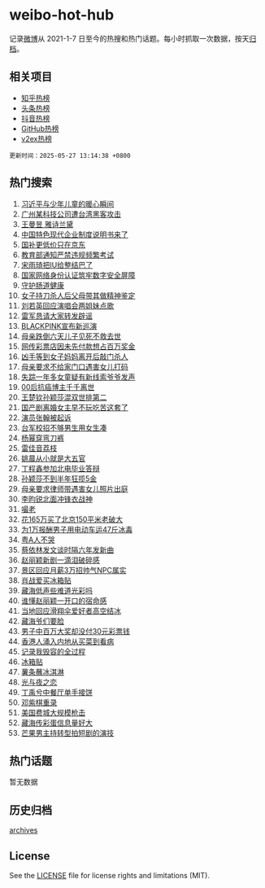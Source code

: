 # weibo-hot-hub

记录[微博](https://www.weibo.com)从 2021-1-7 日至今的热搜和热门话题。每小时抓取一次数据，按天[归档](archives)。

## 相关项目

- [知乎热榜](https://github.com/lonnyzhang423/zhihu-hot-hub)
- [头条热榜](https://github.com/lonnyzhang423/toutiao-hot-hub)
- [抖音热榜](https://github.com/lonnyzhang423/douyin-hot-hub)
- [GitHub热榜](https://github.com/lonnyzhang423/github-hot-hub)
- [v2ex热榜](https://github.com/lonnyzhang423/v2ex-hot-hub)


`更新时间：2025-05-27 13:14:38 +0800`

## 热门搜索

1. [习近平与少年儿童的暖心瞬间](https://m.weibo.cn/search?containerid=100103type%3D1%26t%3D10%26q%3D%23%E4%B9%A0%E8%BF%91%E5%B9%B3%E4%B8%8E%E5%B0%91%E5%B9%B4%E5%84%BF%E7%AB%A5%E7%9A%84%E6%9A%96%E5%BF%83%E7%9E%AC%E9%97%B4%23&stream_entry_id=51&isnewpage=1&extparam=seat%3D1%26stream_entry_id%3D51%26c_type%3D51%26pos%3D0%26cate%3D10103%26filter_type%3Drealtimehot%26dgr%3D0%26q%3D%2523%25E4%25B9%25A0%25E8%25BF%2591%25E5%25B9%25B3%25E4%25B8%258E%25E5%25B0%2591%25E5%25B9%25B4%25E5%2584%25BF%25E7%25AB%25A5%25E7%259A%2584%25E6%259A%2596%25E5%25BF%2583%25E7%259E%25AC%25E9%2597%25B4%2523%26display_time%3D1748322876%26pre_seqid%3D17483228768130376633956)
1. [广州某科技公司遭台湾黑客攻击](https://m.weibo.cn/search?containerid=100103type%3D1%26t%3D10%26q%3D%23%E5%B9%BF%E5%B7%9E%E6%9F%90%E7%A7%91%E6%8A%80%E5%85%AC%E5%8F%B8%E9%81%AD%E5%8F%B0%E6%B9%BE%E9%BB%91%E5%AE%A2%E6%94%BB%E5%87%BB%23&stream_entry_id=31&isnewpage=1&extparam=seat%3D1%26stream_entry_id%3D31%26pos%3D0%26filter_type%3Drealtimehot%26realpos%3D1%26c_type%3D31%26lcate%3D5001%26band_rank%3D1%26cate%3D5001%26flag%3D0%26dgr%3D0%26q%3D%2523%25E5%25B9%25BF%25E5%25B7%259E%25E6%259F%2590%25E7%25A7%2591%25E6%258A%2580%25E5%2585%25AC%25E5%258F%25B8%25E9%2581%25AD%25E5%258F%25B0%25E6%25B9%25BE%25E9%25BB%2591%25E5%25AE%25A2%25E6%2594%25BB%25E5%2587%25BB%2523%26display_time%3D1748322876%26pre_seqid%3D17483228768130376633956)
1. [王曼昱 雅诗兰黛](https://m.weibo.cn/search?containerid=100103type%3D1%26t%3D10%26q%3D%E7%8E%8B%E6%9B%BC%E6%98%B1+%E9%9B%85%E8%AF%97%E5%85%B0%E9%BB%9B&stream_entry_id=31&isnewpage=1&extparam=seat%3D1%26stream_entry_id%3D31%26pos%3D1%26filter_type%3Drealtimehot%26realpos%3D2%26c_type%3D31%26lcate%3D5001%26band_rank%3D2%26cate%3D5001%26flag%3D1%26dgr%3D0%26q%3D%25E7%258E%258B%25E6%259B%25BC%25E6%2598%25B1%2520%25E9%259B%2585%25E8%25AF%2597%25E5%2585%25B0%25E9%25BB%259B%26display_time%3D1748322876%26pre_seqid%3D17483228768130376633956)
1. [中国特色现代企业制度说明书来了](https://m.weibo.cn/search?containerid=100103type%3D1%26t%3D10%26q%3D%23%E4%B8%AD%E5%9B%BD%E7%89%B9%E8%89%B2%E7%8E%B0%E4%BB%A3%E4%BC%81%E4%B8%9A%E5%88%B6%E5%BA%A6%E8%AF%B4%E6%98%8E%E4%B9%A6%E6%9D%A5%E4%BA%86%23&stream_entry_id=31&isnewpage=1&extparam=seat%3D1%26stream_entry_id%3D31%26pos%3D2%26filter_type%3Drealtimehot%26realpos%3D3%26c_type%3D31%26lcate%3D5001%26band_rank%3D3%26cate%3D5001%26flag%3D0%26dgr%3D0%26q%3D%2523%25E4%25B8%25AD%25E5%259B%25BD%25E7%2589%25B9%25E8%2589%25B2%25E7%258E%25B0%25E4%25BB%25A3%25E4%25BC%2581%25E4%25B8%259A%25E5%2588%25B6%25E5%25BA%25A6%25E8%25AF%25B4%25E6%2598%258E%25E4%25B9%25A6%25E6%259D%25A5%25E4%25BA%2586%2523%26display_time%3D1748322876%26pre_seqid%3D17483228768130376633956)
1. [国补更低价只在京东](https://m.weibo.cn/search?containerid=100103type%3D1%26t%3D10%26q%3D%23%E5%9B%BD%E8%A1%A5%E6%9B%B4%E4%BD%8E%E4%BB%B7%E5%8F%AA%E5%9C%A8%E4%BA%AC%E4%B8%9C%23&stream_entry_id=31&isnewpage=1&extparam=seat%3D1%26stream_entry_id%3D31%26adid%3D287744%26pos%3D3%26is_ad_pos%3D1%26topic_ad%3D1%26filter_type%3Drealtimehot%26c_type%3D31%26lcate%3D5001%26cate%3D5001%26dgr%3D0%26band_rank%3D4%26q%3D%2523%25E5%259B%25BD%25E8%25A1%25A5%25E6%259B%25B4%25E4%25BD%258E%25E4%25BB%25B7%25E5%258F%25AA%25E5%259C%25A8%25E4%25BA%25AC%25E4%25B8%259C%2523%26display_time%3D1748322876%26pre_seqid%3D17483228768130376633956)
1. [教育部通知严禁违规频繁考试](https://m.weibo.cn/search?containerid=100103type%3D1%26t%3D10%26q%3D%23%E6%95%99%E8%82%B2%E9%83%A8%E9%80%9A%E7%9F%A5%E4%B8%A5%E7%A6%81%E8%BF%9D%E8%A7%84%E9%A2%91%E7%B9%81%E8%80%83%E8%AF%95%23&stream_entry_id=31&isnewpage=1&extparam=seat%3D1%26stream_entry_id%3D31%26pos%3D4%26filter_type%3Drealtimehot%26realpos%3D4%26c_type%3D31%26lcate%3D5001%26band_rank%3D4%26cate%3D5001%26flag%3D2%26dgr%3D0%26q%3D%2523%25E6%2595%2599%25E8%2582%25B2%25E9%2583%25A8%25E9%2580%259A%25E7%259F%25A5%25E4%25B8%25A5%25E7%25A6%2581%25E8%25BF%259D%25E8%25A7%2584%25E9%25A2%2591%25E7%25B9%2581%25E8%2580%2583%25E8%25AF%2595%2523%26display_time%3D1748322876%26pre_seqid%3D17483228768130376633956)
1. [宋雨琦把IU给整结巴了](https://m.weibo.cn/search?containerid=100103type%3D1%26t%3D10%26q%3D%E5%AE%8B%E9%9B%A8%E7%90%A6%E6%8A%8AIU%E7%BB%99%E6%95%B4%E7%BB%93%E5%B7%B4%E4%BA%86&stream_entry_id=31&isnewpage=1&extparam=seat%3D1%26stream_entry_id%3D31%26pos%3D5%26filter_type%3Drealtimehot%26realpos%3D5%26c_type%3D31%26lcate%3D5001%26band_rank%3D5%26cate%3D5001%26flag%3D1%26dgr%3D0%26q%3D%25E5%25AE%258B%25E9%259B%25A8%25E7%2590%25A6%25E6%258A%258AIU%25E7%25BB%2599%25E6%2595%25B4%25E7%25BB%2593%25E5%25B7%25B4%25E4%25BA%2586%26display_time%3D1748322876%26pre_seqid%3D17483228768130376633956)
1. [国家网络身份认证筑牢数字安全屏障](https://m.weibo.cn/search?containerid=100103type%3D1%26t%3D10%26q%3D%23%E5%9B%BD%E5%AE%B6%E7%BD%91%E7%BB%9C%E8%BA%AB%E4%BB%BD%E8%AE%A4%E8%AF%81%E7%AD%91%E7%89%A2%E6%95%B0%E5%AD%97%E5%AE%89%E5%85%A8%E5%B1%8F%E9%9A%9C%23&stream_entry_id=31&isnewpage=1&extparam=seat%3D1%26stream_entry_id%3D31%26pos%3D6%26filter_type%3Drealtimehot%26realpos%3D6%26c_type%3D31%26lcate%3D5001%26band_rank%3D6%26cate%3D5001%26flag%3D0%26dgr%3D0%26q%3D%2523%25E5%259B%25BD%25E5%25AE%25B6%25E7%25BD%2591%25E7%25BB%259C%25E8%25BA%25AB%25E4%25BB%25BD%25E8%25AE%25A4%25E8%25AF%2581%25E7%25AD%2591%25E7%2589%25A2%25E6%2595%25B0%25E5%25AD%2597%25E5%25AE%2589%25E5%2585%25A8%25E5%25B1%258F%25E9%259A%259C%2523%26display_time%3D1748322876%26pre_seqid%3D17483228768130376633956)
1. [守护肠道健康](https://m.weibo.cn/search?containerid=100103type%3D1%26t%3D10%26q%3D%23%E5%AE%88%E6%8A%A4%E8%82%A0%E9%81%93%E5%81%A5%E5%BA%B7%23&stream_entry_id=31&isnewpage=1&extparam=seat%3D1%26stream_entry_id%3D31%26adid%3D287616%26pos%3D7%26is_ad_pos%3D1%26topic_ad%3D1%26filter_type%3Drealtimehot%26c_type%3D31%26lcate%3D5001%26cate%3D5001%26dgr%3D0%26band_rank%3D7%26q%3D%2523%25E5%25AE%2588%25E6%258A%25A4%25E8%2582%25A0%25E9%2581%2593%25E5%2581%25A5%25E5%25BA%25B7%2523%26display_time%3D1748322876%26pre_seqid%3D17483228768130376633956)
1. [女子持刀杀人后父母带其做精神鉴定](https://m.weibo.cn/search?containerid=100103type%3D1%26t%3D10%26q%3D%23%E5%A5%B3%E5%AD%90%E6%8C%81%E5%88%80%E6%9D%80%E4%BA%BA%E5%90%8E%E7%88%B6%E6%AF%8D%E5%B8%A6%E5%85%B6%E5%81%9A%E7%B2%BE%E7%A5%9E%E9%89%B4%E5%AE%9A%23&stream_entry_id=31&isnewpage=1&extparam=seat%3D1%26stream_entry_id%3D31%26pos%3D8%26filter_type%3Drealtimehot%26realpos%3D7%26c_type%3D31%26lcate%3D5001%26band_rank%3D7%26cate%3D5001%26flag%3D0%26dgr%3D0%26q%3D%2523%25E5%25A5%25B3%25E5%25AD%2590%25E6%258C%2581%25E5%2588%2580%25E6%259D%2580%25E4%25BA%25BA%25E5%2590%258E%25E7%2588%25B6%25E6%25AF%258D%25E5%25B8%25A6%25E5%2585%25B6%25E5%2581%259A%25E7%25B2%25BE%25E7%25A5%259E%25E9%2589%25B4%25E5%25AE%259A%2523%26display_time%3D1748322876%26pre_seqid%3D17483228768130376633956)
1. [刘若英回应演唱会两姐妹点歌](https://m.weibo.cn/search?containerid=100103type%3D1%26t%3D10%26q%3D%23%E5%88%98%E8%8B%A5%E8%8B%B1%E5%9B%9E%E5%BA%94%E6%BC%94%E5%94%B1%E4%BC%9A%E4%B8%A4%E5%A7%90%E5%A6%B9%E7%82%B9%E6%AD%8C%23&stream_entry_id=31&isnewpage=1&extparam=seat%3D1%26stream_entry_id%3D31%26pos%3D9%26filter_type%3Drealtimehot%26realpos%3D8%26c_type%3D31%26lcate%3D5001%26band_rank%3D8%26cate%3D5001%26flag%3D1%26dgr%3D0%26q%3D%2523%25E5%2588%2598%25E8%258B%25A5%25E8%258B%25B1%25E5%259B%259E%25E5%25BA%2594%25E6%25BC%2594%25E5%2594%25B1%25E4%25BC%259A%25E4%25B8%25A4%25E5%25A7%2590%25E5%25A6%25B9%25E7%2582%25B9%25E6%25AD%258C%2523%26display_time%3D1748322876%26pre_seqid%3D17483228768130376633956)
1. [雷军恳请大家转发辟谣](https://m.weibo.cn/search?containerid=100103type%3D1%26t%3D10%26q%3D%23%E9%9B%B7%E5%86%9B%E6%81%B3%E8%AF%B7%E5%A4%A7%E5%AE%B6%E8%BD%AC%E5%8F%91%E8%BE%9F%E8%B0%A3%23&stream_entry_id=31&isnewpage=1&extparam=seat%3D1%26stream_entry_id%3D31%26pos%3D10%26filter_type%3Drealtimehot%26realpos%3D9%26c_type%3D31%26lcate%3D5001%26band_rank%3D9%26cate%3D5001%26flag%3D2%26dgr%3D0%26q%3D%2523%25E9%259B%25B7%25E5%2586%259B%25E6%2581%25B3%25E8%25AF%25B7%25E5%25A4%25A7%25E5%25AE%25B6%25E8%25BD%25AC%25E5%258F%2591%25E8%25BE%259F%25E8%25B0%25A3%2523%26display_time%3D1748322876%26pre_seqid%3D17483228768130376633956)
1. [BLACKPINK宣布新巡演](https://m.weibo.cn/search?containerid=100103type%3D1%26t%3D10%26q%3D%23BLACKPINK%E5%AE%A3%E5%B8%83%E6%96%B0%E5%B7%A1%E6%BC%94%23&stream_entry_id=31&isnewpage=1&extparam=seat%3D1%26stream_entry_id%3D31%26pos%3D11%26filter_type%3Drealtimehot%26realpos%3D10%26c_type%3D31%26lcate%3D5001%26band_rank%3D10%26cate%3D5001%26flag%3D1%26dgr%3D0%26q%3D%2523BLACKPINK%25E5%25AE%25A3%25E5%25B8%2583%25E6%2596%25B0%25E5%25B7%25A1%25E6%25BC%2594%2523%26display_time%3D1748322876%26pre_seqid%3D17483228768130376633956)
1. [母亲跌倒六天儿子见死不救去世](https://m.weibo.cn/search?containerid=100103type%3D1%26t%3D10%26q%3D%23%E6%AF%8D%E4%BA%B2%E8%B7%8C%E5%80%92%E5%85%AD%E5%A4%A9%E5%84%BF%E5%AD%90%E8%A7%81%E6%AD%BB%E4%B8%8D%E6%95%91%E5%8E%BB%E4%B8%96%23&stream_entry_id=31&isnewpage=1&extparam=seat%3D1%26stream_entry_id%3D31%26pos%3D12%26filter_type%3Drealtimehot%26realpos%3D11%26c_type%3D31%26lcate%3D5001%26band_rank%3D11%26cate%3D5001%26flag%3D2%26dgr%3D0%26q%3D%2523%25E6%25AF%258D%25E4%25BA%25B2%25E8%25B7%258C%25E5%2580%2592%25E5%2585%25AD%25E5%25A4%25A9%25E5%2584%25BF%25E5%25AD%2590%25E8%25A7%2581%25E6%25AD%25BB%25E4%25B8%258D%25E6%2595%2591%25E5%258E%25BB%25E4%25B8%2596%2523%26display_time%3D1748322876%26pre_seqid%3D17483228768130376633956)
1. [网传彩票店因未先付款想占百万奖金](https://m.weibo.cn/search?containerid=100103type%3D1%26t%3D10%26q%3D%23%E7%BD%91%E4%BC%A0%E5%BD%A9%E7%A5%A8%E5%BA%97%E5%9B%A0%E6%9C%AA%E5%85%88%E4%BB%98%E6%AC%BE%E6%83%B3%E5%8D%A0%E7%99%BE%E4%B8%87%E5%A5%96%E9%87%91%23&stream_entry_id=31&isnewpage=1&extparam=seat%3D1%26stream_entry_id%3D31%26pos%3D13%26filter_type%3Drealtimehot%26realpos%3D12%26c_type%3D31%26lcate%3D5001%26band_rank%3D12%26cate%3D5001%26flag%3D0%26dgr%3D0%26q%3D%2523%25E7%25BD%2591%25E4%25BC%25A0%25E5%25BD%25A9%25E7%25A5%25A8%25E5%25BA%2597%25E5%259B%25A0%25E6%259C%25AA%25E5%2585%2588%25E4%25BB%2598%25E6%25AC%25BE%25E6%2583%25B3%25E5%258D%25A0%25E7%2599%25BE%25E4%25B8%2587%25E5%25A5%2596%25E9%2587%2591%2523%26display_time%3D1748322876%26pre_seqid%3D17483228768130376633956)
1. [凶手等到女子妈妈离开后敲门杀人](https://m.weibo.cn/search?containerid=100103type%3D1%26t%3D10%26q%3D%23%E5%87%B6%E6%89%8B%E7%AD%89%E5%88%B0%E5%A5%B3%E5%AD%90%E5%A6%88%E5%A6%88%E7%A6%BB%E5%BC%80%E5%90%8E%E6%95%B2%E9%97%A8%E6%9D%80%E4%BA%BA%23&stream_entry_id=31&isnewpage=1&extparam=seat%3D1%26stream_entry_id%3D31%26pos%3D14%26filter_type%3Drealtimehot%26realpos%3D13%26c_type%3D31%26lcate%3D5001%26band_rank%3D13%26cate%3D5001%26flag%3D0%26dgr%3D0%26q%3D%2523%25E5%2587%25B6%25E6%2589%258B%25E7%25AD%2589%25E5%2588%25B0%25E5%25A5%25B3%25E5%25AD%2590%25E5%25A6%2588%25E5%25A6%2588%25E7%25A6%25BB%25E5%25BC%2580%25E5%2590%258E%25E6%2595%25B2%25E9%2597%25A8%25E6%259D%2580%25E4%25BA%25BA%2523%26display_time%3D1748322876%26pre_seqid%3D17483228768130376633956)
1. [母亲要求不给家门口遇害女儿打码](https://m.weibo.cn/search?containerid=100103type%3D1%26t%3D10%26q%3D%23%E6%AF%8D%E4%BA%B2%E8%A6%81%E6%B1%82%E4%B8%8D%E7%BB%99%E5%AE%B6%E9%97%A8%E5%8F%A3%E9%81%87%E5%AE%B3%E5%A5%B3%E5%84%BF%E6%89%93%E7%A0%81%23&stream_entry_id=31&isnewpage=1&extparam=seat%3D1%26stream_entry_id%3D31%26pos%3D15%26filter_type%3Drealtimehot%26realpos%3D14%26c_type%3D31%26lcate%3D5001%26band_rank%3D14%26cate%3D5001%26flag%3D0%26dgr%3D0%26q%3D%2523%25E6%25AF%258D%25E4%25BA%25B2%25E8%25A6%2581%25E6%25B1%2582%25E4%25B8%258D%25E7%25BB%2599%25E5%25AE%25B6%25E9%2597%25A8%25E5%258F%25A3%25E9%2581%2587%25E5%25AE%25B3%25E5%25A5%25B3%25E5%2584%25BF%25E6%2589%2593%25E7%25A0%2581%2523%26display_time%3D1748322876%26pre_seqid%3D17483228768130376633956)
1. [失踪一年多女童疑有新线索爷爷发声](https://m.weibo.cn/search?containerid=100103type%3D1%26t%3D10%26q%3D%23%E5%A4%B1%E8%B8%AA%E4%B8%80%E5%B9%B4%E5%A4%9A%E5%A5%B3%E7%AB%A5%E7%96%91%E6%9C%89%E6%96%B0%E7%BA%BF%E7%B4%A2%E7%88%B7%E7%88%B7%E5%8F%91%E5%A3%B0%23&stream_entry_id=31&isnewpage=1&extparam=seat%3D1%26stream_entry_id%3D31%26pos%3D16%26filter_type%3Drealtimehot%26realpos%3D15%26c_type%3D31%26lcate%3D5001%26band_rank%3D15%26cate%3D5001%26flag%3D1%26dgr%3D0%26q%3D%2523%25E5%25A4%25B1%25E8%25B8%25AA%25E4%25B8%2580%25E5%25B9%25B4%25E5%25A4%259A%25E5%25A5%25B3%25E7%25AB%25A5%25E7%2596%2591%25E6%259C%2589%25E6%2596%25B0%25E7%25BA%25BF%25E7%25B4%25A2%25E7%2588%25B7%25E7%2588%25B7%25E5%258F%2591%25E5%25A3%25B0%2523%26display_time%3D1748322876%26pre_seqid%3D17483228768130376633956)
1. [00后抗癌博主千千离世](https://m.weibo.cn/search?containerid=100103type%3D1%26t%3D10%26q%3D%2300%E5%90%8E%E6%8A%97%E7%99%8C%E5%8D%9A%E4%B8%BB%E5%8D%83%E5%8D%83%E7%A6%BB%E4%B8%96%23&stream_entry_id=31&isnewpage=1&extparam=seat%3D1%26stream_entry_id%3D31%26pos%3D17%26filter_type%3Drealtimehot%26realpos%3D16%26c_type%3D31%26lcate%3D5001%26band_rank%3D16%26cate%3D5001%26flag%3D1%26dgr%3D0%26q%3D%252300%25E5%2590%258E%25E6%258A%2597%25E7%2599%258C%25E5%258D%259A%25E4%25B8%25BB%25E5%258D%2583%25E5%258D%2583%25E7%25A6%25BB%25E4%25B8%2596%2523%26display_time%3D1748322876%26pre_seqid%3D17483228768130376633956)
1. [王楚钦孙颖莎混双世排第二](https://m.weibo.cn/search?containerid=100103type%3D1%26t%3D10%26q%3D%23%E7%8E%8B%E6%A5%9A%E9%92%A6%E5%AD%99%E9%A2%96%E8%8E%8E%E6%B7%B7%E5%8F%8C%E4%B8%96%E6%8E%92%E7%AC%AC%E4%BA%8C%23&stream_entry_id=31&isnewpage=1&extparam=seat%3D1%26stream_entry_id%3D31%26pos%3D18%26filter_type%3Drealtimehot%26realpos%3D17%26c_type%3D31%26lcate%3D5001%26band_rank%3D17%26cate%3D5001%26flag%3D0%26dgr%3D0%26q%3D%2523%25E7%258E%258B%25E6%25A5%259A%25E9%2592%25A6%25E5%25AD%2599%25E9%25A2%2596%25E8%258E%258E%25E6%25B7%25B7%25E5%258F%258C%25E4%25B8%2596%25E6%258E%2592%25E7%25AC%25AC%25E4%25BA%258C%2523%26display_time%3D1748322876%26pre_seqid%3D17483228768130376633956)
1. [国产剧离婚女主早不玩吃苦这套了](https://m.weibo.cn/search?containerid=100103type%3D1%26t%3D10%26q%3D%E5%9B%BD%E4%BA%A7%E5%89%A7%E7%A6%BB%E5%A9%9A%E5%A5%B3%E4%B8%BB%E6%97%A9%E4%B8%8D%E7%8E%A9%E5%90%83%E8%8B%A6%E8%BF%99%E5%A5%97%E4%BA%86&stream_entry_id=31&isnewpage=1&extparam=seat%3D1%26stream_entry_id%3D31%26pos%3D19%26filter_type%3Drealtimehot%26realpos%3D18%26c_type%3D31%26lcate%3D5001%26band_rank%3D18%26cate%3D5001%26flag%3D1%26dgr%3D0%26q%3D%25E5%259B%25BD%25E4%25BA%25A7%25E5%2589%25A7%25E7%25A6%25BB%25E5%25A9%259A%25E5%25A5%25B3%25E4%25B8%25BB%25E6%2597%25A9%25E4%25B8%258D%25E7%258E%25A9%25E5%2590%2583%25E8%258B%25A6%25E8%25BF%2599%25E5%25A5%2597%25E4%25BA%2586%26display_time%3D1748322876%26pre_seqid%3D17483228768130376633956)
1. [演员张翰被起诉](https://m.weibo.cn/search?containerid=100103type%3D1%26t%3D10%26q%3D%23%E6%BC%94%E5%91%98%E5%BC%A0%E7%BF%B0%E8%A2%AB%E8%B5%B7%E8%AF%89%23&stream_entry_id=31&isnewpage=1&extparam=seat%3D1%26stream_entry_id%3D31%26pos%3D20%26filter_type%3Drealtimehot%26realpos%3D19%26c_type%3D31%26lcate%3D5001%26band_rank%3D19%26cate%3D5001%26flag%3D1%26dgr%3D0%26q%3D%2523%25E6%25BC%2594%25E5%2591%2598%25E5%25BC%25A0%25E7%25BF%25B0%25E8%25A2%25AB%25E8%25B5%25B7%25E8%25AF%2589%2523%26display_time%3D1748322876%26pre_seqid%3D17483228768130376633956)
1. [台军校招不够男生用女生凑](https://m.weibo.cn/search?containerid=100103type%3D1%26t%3D10%26q%3D%23%E5%8F%B0%E5%86%9B%E6%A0%A1%E6%8B%9B%E4%B8%8D%E5%A4%9F%E7%94%B7%E7%94%9F%E7%94%A8%E5%A5%B3%E7%94%9F%E5%87%91%23&stream_entry_id=31&isnewpage=1&extparam=seat%3D1%26stream_entry_id%3D31%26pos%3D21%26filter_type%3Drealtimehot%26realpos%3D20%26c_type%3D31%26lcate%3D5001%26band_rank%3D20%26cate%3D5001%26flag%3D1%26dgr%3D0%26q%3D%2523%25E5%258F%25B0%25E5%2586%259B%25E6%25A0%25A1%25E6%258B%259B%25E4%25B8%258D%25E5%25A4%259F%25E7%2594%25B7%25E7%2594%259F%25E7%2594%25A8%25E5%25A5%25B3%25E7%2594%259F%25E5%2587%2591%2523%26display_time%3D1748322876%26pre_seqid%3D17483228768130376633956)
1. [杨幂穿弯刀裤](https://m.weibo.cn/search?containerid=100103type%3D1%26t%3D10%26q%3D%23%E6%9D%A8%E5%B9%82%E7%A9%BF%E5%BC%AF%E5%88%80%E8%A3%A4%23&stream_entry_id=31&isnewpage=1&extparam=seat%3D1%26stream_entry_id%3D31%26pos%3D22%26filter_type%3Drealtimehot%26realpos%3D21%26c_type%3D31%26lcate%3D5001%26band_rank%3D21%26cate%3D5001%26flag%3D0%26dgr%3D0%26q%3D%2523%25E6%259D%25A8%25E5%25B9%2582%25E7%25A9%25BF%25E5%25BC%25AF%25E5%2588%2580%25E8%25A3%25A4%2523%26display_time%3D1748322876%26pre_seqid%3D17483228768130376633956)
1. [雷佳音荔枝](https://m.weibo.cn/search?containerid=100103type%3D1%26t%3D10%26q%3D%23%E9%9B%B7%E4%BD%B3%E9%9F%B3%E8%8D%94%E6%9E%9D%23&stream_entry_id=31&isnewpage=1&extparam=seat%3D1%26stream_entry_id%3D31%26pos%3D23%26filter_type%3Drealtimehot%26realpos%3D22%26c_type%3D31%26lcate%3D5001%26band_rank%3D22%26cate%3D5001%26flag%3D1%26dgr%3D0%26q%3D%2523%25E9%259B%25B7%25E4%25BD%25B3%25E9%259F%25B3%25E8%258D%2594%25E6%259E%259D%2523%26display_time%3D1748322876%26pre_seqid%3D17483228768130376633956)
1. [姚晨从小就是大五官](https://m.weibo.cn/search?containerid=100103type%3D1%26t%3D10%26q%3D%23%E5%A7%9A%E6%99%A8%E4%BB%8E%E5%B0%8F%E5%B0%B1%E6%98%AF%E5%A4%A7%E4%BA%94%E5%AE%98%23&stream_entry_id=31&isnewpage=1&extparam=seat%3D1%26stream_entry_id%3D31%26pos%3D24%26filter_type%3Drealtimehot%26realpos%3D23%26c_type%3D31%26lcate%3D5001%26band_rank%3D23%26cate%3D5001%26flag%3D1%26dgr%3D0%26q%3D%2523%25E5%25A7%259A%25E6%2599%25A8%25E4%25BB%258E%25E5%25B0%258F%25E5%25B0%25B1%25E6%2598%25AF%25E5%25A4%25A7%25E4%25BA%2594%25E5%25AE%2598%2523%26display_time%3D1748322876%26pre_seqid%3D17483228768130376633956)
1. [丁程鑫参加北电毕业答辩](https://m.weibo.cn/search?containerid=100103type%3D1%26t%3D10%26q%3D%23%E4%B8%81%E7%A8%8B%E9%91%AB%E5%8F%82%E5%8A%A0%E5%8C%97%E7%94%B5%E6%AF%95%E4%B8%9A%E7%AD%94%E8%BE%A9%23&stream_entry_id=31&isnewpage=1&extparam=seat%3D1%26stream_entry_id%3D31%26pos%3D25%26filter_type%3Drealtimehot%26realpos%3D24%26c_type%3D31%26lcate%3D5001%26band_rank%3D24%26cate%3D5001%26flag%3D1%26dgr%3D0%26q%3D%2523%25E4%25B8%2581%25E7%25A8%258B%25E9%2591%25AB%25E5%258F%2582%25E5%258A%25A0%25E5%258C%2597%25E7%2594%25B5%25E6%25AF%2595%25E4%25B8%259A%25E7%25AD%2594%25E8%25BE%25A9%2523%26display_time%3D1748322876%26pre_seqid%3D17483228768130376633956)
1. [孙颖莎不到半年狂揽5金](https://m.weibo.cn/search?containerid=100103type%3D1%26t%3D10%26q%3D%23%E5%AD%99%E9%A2%96%E8%8E%8E%E4%B8%8D%E5%88%B0%E5%8D%8A%E5%B9%B4%E7%8B%82%E6%8F%BD5%E9%87%91%23&stream_entry_id=31&isnewpage=1&extparam=seat%3D1%26stream_entry_id%3D31%26pos%3D26%26filter_type%3Drealtimehot%26realpos%3D25%26c_type%3D31%26lcate%3D5001%26band_rank%3D25%26cate%3D5001%26flag%3D1%26dgr%3D0%26q%3D%2523%25E5%25AD%2599%25E9%25A2%2596%25E8%258E%258E%25E4%25B8%258D%25E5%2588%25B0%25E5%258D%258A%25E5%25B9%25B4%25E7%258B%2582%25E6%258F%25BD5%25E9%2587%2591%2523%26display_time%3D1748322876%26pre_seqid%3D17483228768130376633956)
1. [母亲要求律师带遇害女儿照片出庭](https://m.weibo.cn/search?containerid=100103type%3D1%26t%3D10%26q%3D%23%E6%AF%8D%E4%BA%B2%E8%A6%81%E6%B1%82%E5%BE%8B%E5%B8%88%E5%B8%A6%E9%81%87%E5%AE%B3%E5%A5%B3%E5%84%BF%E7%85%A7%E7%89%87%E5%87%BA%E5%BA%AD%23&stream_entry_id=31&isnewpage=1&extparam=seat%3D1%26stream_entry_id%3D31%26pos%3D27%26filter_type%3Drealtimehot%26realpos%3D26%26c_type%3D31%26lcate%3D5001%26band_rank%3D26%26cate%3D5001%26flag%3D1%26dgr%3D0%26q%3D%2523%25E6%25AF%258D%25E4%25BA%25B2%25E8%25A6%2581%25E6%25B1%2582%25E5%25BE%258B%25E5%25B8%2588%25E5%25B8%25A6%25E9%2581%2587%25E5%25AE%25B3%25E5%25A5%25B3%25E5%2584%25BF%25E7%2585%25A7%25E7%2589%2587%25E5%2587%25BA%25E5%25BA%25AD%2523%26display_time%3D1748322876%26pre_seqid%3D17483228768130376633956)
1. [李昀锐北面冲锋衣战神](https://m.weibo.cn/search?containerid=100103type%3D1%26t%3D10%26q%3D%23%E6%9D%8E%E6%98%80%E9%94%90%E5%8C%97%E9%9D%A2%E5%86%B2%E9%94%8B%E8%A1%A3%E6%88%98%E7%A5%9E%23&stream_entry_id=31&isnewpage=1&extparam=seat%3D1%26stream_entry_id%3D31%26pos%3D28%26filter_type%3Drealtimehot%26realpos%3D27%26c_type%3D31%26lcate%3D5001%26band_rank%3D27%26cate%3D5001%26flag%3D0%26dgr%3D0%26q%3D%2523%25E6%259D%258E%25E6%2598%2580%25E9%2594%2590%25E5%258C%2597%25E9%259D%25A2%25E5%2586%25B2%25E9%2594%258B%25E8%25A1%25A3%25E6%2588%2598%25E7%25A5%259E%2523%26display_time%3D1748322876%26pre_seqid%3D17483228768130376633956)
1. [嘬老](https://m.weibo.cn/search?containerid=100103type%3D1%26t%3D10%26q%3D%E5%98%AC%E8%80%81&stream_entry_id=31&isnewpage=1&extparam=seat%3D1%26stream_entry_id%3D31%26pos%3D29%26filter_type%3Drealtimehot%26realpos%3D28%26c_type%3D31%26lcate%3D5001%26band_rank%3D28%26cate%3D5001%26flag%3D1%26dgr%3D0%26q%3D%25E5%2598%25AC%25E8%2580%2581%26display_time%3D1748322876%26pre_seqid%3D17483228768130376633956)
1. [花165万买了北京150平米老破大](https://m.weibo.cn/search?containerid=100103type%3D1%26t%3D10%26q%3D%E8%8A%B1165%E4%B8%87%E4%B9%B0%E4%BA%86%E5%8C%97%E4%BA%AC150%E5%B9%B3%E7%B1%B3%E8%80%81%E7%A0%B4%E5%A4%A7&stream_entry_id=31&isnewpage=1&extparam=seat%3D1%26stream_entry_id%3D31%26pos%3D30%26filter_type%3Drealtimehot%26realpos%3D29%26c_type%3D31%26lcate%3D5001%26band_rank%3D29%26cate%3D5001%26flag%3D0%26dgr%3D0%26q%3D%25E8%258A%25B1165%25E4%25B8%2587%25E4%25B9%25B0%25E4%25BA%2586%25E5%258C%2597%25E4%25BA%25AC150%25E5%25B9%25B3%25E7%25B1%25B3%25E8%2580%2581%25E7%25A0%25B4%25E5%25A4%25A7%26display_time%3D1748322876%26pre_seqid%3D17483228768130376633956)
1. [为1万报酬男子用电动车运47斤冰毒](https://m.weibo.cn/search?containerid=100103type%3D1%26t%3D10%26q%3D%23%E4%B8%BA1%E4%B8%87%E6%8A%A5%E9%85%AC%E7%94%B7%E5%AD%90%E7%94%A8%E7%94%B5%E5%8A%A8%E8%BD%A6%E8%BF%9047%E6%96%A4%E5%86%B0%E6%AF%92%23&stream_entry_id=31&isnewpage=1&extparam=seat%3D1%26stream_entry_id%3D31%26pos%3D31%26filter_type%3Drealtimehot%26realpos%3D30%26c_type%3D31%26lcate%3D5001%26band_rank%3D30%26cate%3D5001%26flag%3D1%26dgr%3D0%26q%3D%2523%25E4%25B8%25BA1%25E4%25B8%2587%25E6%258A%25A5%25E9%2585%25AC%25E7%2594%25B7%25E5%25AD%2590%25E7%2594%25A8%25E7%2594%25B5%25E5%258A%25A8%25E8%25BD%25A6%25E8%25BF%259047%25E6%2596%25A4%25E5%2586%25B0%25E6%25AF%2592%2523%26display_time%3D1748322876%26pre_seqid%3D17483228768130376633956)
1. [粤A人不哭](https://m.weibo.cn/search?containerid=100103type%3D1%26t%3D10%26q%3D%E7%B2%A4A%E4%BA%BA%E4%B8%8D%E5%93%AD&stream_entry_id=31&isnewpage=1&extparam=seat%3D1%26stream_entry_id%3D31%26pos%3D32%26filter_type%3Drealtimehot%26realpos%3D31%26c_type%3D31%26lcate%3D5001%26band_rank%3D31%26cate%3D5001%26flag%3D1%26dgr%3D0%26q%3D%25E7%25B2%25A4A%25E4%25BA%25BA%25E4%25B8%258D%25E5%2593%25AD%26display_time%3D1748322876%26pre_seqid%3D17483228768130376633956)
1. [蔡依林发文谈时隔六年发新曲](https://m.weibo.cn/search?containerid=100103type%3D1%26t%3D10%26q%3D%23%E8%94%A1%E4%BE%9D%E6%9E%97%E5%8F%91%E6%96%87%E8%B0%88%E6%97%B6%E9%9A%94%E5%85%AD%E5%B9%B4%E5%8F%91%E6%96%B0%E6%9B%B2%23&stream_entry_id=31&isnewpage=1&extparam=seat%3D1%26stream_entry_id%3D31%26pos%3D33%26filter_type%3Drealtimehot%26realpos%3D32%26c_type%3D31%26lcate%3D5001%26band_rank%3D32%26cate%3D5001%26flag%3D1%26dgr%3D0%26q%3D%2523%25E8%2594%25A1%25E4%25BE%259D%25E6%259E%2597%25E5%258F%2591%25E6%2596%2587%25E8%25B0%2588%25E6%2597%25B6%25E9%259A%2594%25E5%2585%25AD%25E5%25B9%25B4%25E5%258F%2591%25E6%2596%25B0%25E6%259B%25B2%2523%26display_time%3D1748322876%26pre_seqid%3D17483228768130376633956)
1. [赵丽颖新剧一滴泪破碎感](https://m.weibo.cn/search?containerid=100103type%3D1%26t%3D10%26q%3D%E8%B5%B5%E4%B8%BD%E9%A2%96%E6%96%B0%E5%89%A7%E4%B8%80%E6%BB%B4%E6%B3%AA%E7%A0%B4%E7%A2%8E%E6%84%9F&stream_entry_id=31&isnewpage=1&extparam=seat%3D1%26stream_entry_id%3D31%26pos%3D34%26filter_type%3Drealtimehot%26realpos%3D33%26c_type%3D31%26lcate%3D5001%26band_rank%3D33%26cate%3D5001%26flag%3D1%26dgr%3D0%26q%3D%25E8%25B5%25B5%25E4%25B8%25BD%25E9%25A2%2596%25E6%2596%25B0%25E5%2589%25A7%25E4%25B8%2580%25E6%25BB%25B4%25E6%25B3%25AA%25E7%25A0%25B4%25E7%25A2%258E%25E6%2584%259F%26display_time%3D1748322876%26pre_seqid%3D17483228768130376633956)
1. [景区回应月薪3万招帅气NPC属实](https://m.weibo.cn/search?containerid=100103type%3D1%26t%3D10%26q%3D%23%E6%99%AF%E5%8C%BA%E5%9B%9E%E5%BA%94%E6%9C%88%E8%96%AA3%E4%B8%87%E6%8B%9B%E5%B8%85%E6%B0%94NPC%E5%B1%9E%E5%AE%9E%23&stream_entry_id=31&isnewpage=1&extparam=seat%3D1%26stream_entry_id%3D31%26pos%3D35%26filter_type%3Drealtimehot%26realpos%3D34%26c_type%3D31%26lcate%3D5001%26band_rank%3D34%26cate%3D5001%26flag%3D1%26dgr%3D0%26q%3D%2523%25E6%2599%25AF%25E5%258C%25BA%25E5%259B%259E%25E5%25BA%2594%25E6%259C%2588%25E8%2596%25AA3%25E4%25B8%2587%25E6%258B%259B%25E5%25B8%2585%25E6%25B0%2594NPC%25E5%25B1%259E%25E5%25AE%259E%2523%26display_time%3D1748322876%26pre_seqid%3D17483228768130376633956)
1. [肖战爱买冰箱贴](https://m.weibo.cn/search?containerid=100103type%3D1%26t%3D10%26q%3D%23%E8%82%96%E6%88%98%E7%88%B1%E4%B9%B0%E5%86%B0%E7%AE%B1%E8%B4%B4%23&stream_entry_id=31&isnewpage=1&extparam=seat%3D1%26stream_entry_id%3D31%26pos%3D36%26filter_type%3Drealtimehot%26realpos%3D35%26c_type%3D31%26lcate%3D5001%26band_rank%3D35%26cate%3D5001%26flag%3D0%26dgr%3D0%26q%3D%2523%25E8%2582%2596%25E6%2588%2598%25E7%2588%25B1%25E4%25B9%25B0%25E5%2586%25B0%25E7%25AE%25B1%25E8%25B4%25B4%2523%26display_time%3D1748322876%26pre_seqid%3D17483228768130376633956)
1. [藏海低声些难道光彩吗](https://m.weibo.cn/search?containerid=100103type%3D1%26t%3D10%26q%3D%E8%97%8F%E6%B5%B7%E4%BD%8E%E5%A3%B0%E4%BA%9B%E9%9A%BE%E9%81%93%E5%85%89%E5%BD%A9%E5%90%97&stream_entry_id=31&isnewpage=1&extparam=seat%3D1%26stream_entry_id%3D31%26pos%3D37%26filter_type%3Drealtimehot%26realpos%3D36%26c_type%3D31%26lcate%3D5001%26band_rank%3D36%26cate%3D5001%26flag%3D1%26dgr%3D0%26q%3D%25E8%2597%258F%25E6%25B5%25B7%25E4%25BD%258E%25E5%25A3%25B0%25E4%25BA%259B%25E9%259A%25BE%25E9%2581%2593%25E5%2585%2589%25E5%25BD%25A9%25E5%2590%2597%26display_time%3D1748322876%26pre_seqid%3D17483228768130376633956)
1. [谁懂赵丽颖一开口的宿命感](https://m.weibo.cn/search?containerid=100103type%3D1%26t%3D10%26q%3D%23%E8%B0%81%E6%87%82%E8%B5%B5%E4%B8%BD%E9%A2%96%E4%B8%80%E5%BC%80%E5%8F%A3%E7%9A%84%E5%AE%BF%E5%91%BD%E6%84%9F%23&stream_entry_id=31&isnewpage=1&extparam=seat%3D1%26stream_entry_id%3D31%26pos%3D38%26filter_type%3Drealtimehot%26realpos%3D37%26c_type%3D31%26lcate%3D5001%26band_rank%3D37%26cate%3D5001%26flag%3D0%26dgr%3D0%26q%3D%2523%25E8%25B0%2581%25E6%2587%2582%25E8%25B5%25B5%25E4%25B8%25BD%25E9%25A2%2596%25E4%25B8%2580%25E5%25BC%2580%25E5%258F%25A3%25E7%259A%2584%25E5%25AE%25BF%25E5%2591%25BD%25E6%2584%259F%2523%26display_time%3D1748322876%26pre_seqid%3D17483228768130376633956)
1. [当地回应滑翔伞爱好者高空结冰](https://m.weibo.cn/search?containerid=100103type%3D1%26t%3D10%26q%3D%23%E5%BD%93%E5%9C%B0%E5%9B%9E%E5%BA%94%E6%BB%91%E7%BF%94%E4%BC%9E%E7%88%B1%E5%A5%BD%E8%80%85%E9%AB%98%E7%A9%BA%E7%BB%93%E5%86%B0%23&stream_entry_id=31&isnewpage=1&extparam=seat%3D1%26stream_entry_id%3D31%26pos%3D39%26filter_type%3Drealtimehot%26realpos%3D38%26c_type%3D31%26lcate%3D5001%26band_rank%3D38%26cate%3D5001%26flag%3D1%26dgr%3D0%26q%3D%2523%25E5%25BD%2593%25E5%259C%25B0%25E5%259B%259E%25E5%25BA%2594%25E6%25BB%2591%25E7%25BF%2594%25E4%25BC%259E%25E7%2588%25B1%25E5%25A5%25BD%25E8%2580%2585%25E9%25AB%2598%25E7%25A9%25BA%25E7%25BB%2593%25E5%2586%25B0%2523%26display_time%3D1748322876%26pre_seqid%3D17483228768130376633956)
1. [藏海爷们要脸](https://m.weibo.cn/search?containerid=100103type%3D1%26t%3D10%26q%3D%E8%97%8F%E6%B5%B7%E7%88%B7%E4%BB%AC%E8%A6%81%E8%84%B8&stream_entry_id=31&isnewpage=1&extparam=seat%3D1%26stream_entry_id%3D31%26pos%3D40%26filter_type%3Drealtimehot%26realpos%3D39%26c_type%3D31%26lcate%3D5001%26band_rank%3D39%26cate%3D5001%26flag%3D1%26dgr%3D0%26q%3D%25E8%2597%258F%25E6%25B5%25B7%25E7%2588%25B7%25E4%25BB%25AC%25E8%25A6%2581%25E8%2584%25B8%26display_time%3D1748322876%26pre_seqid%3D17483228768130376633956)
1. [男子中百万大奖却没付30元彩票钱](https://m.weibo.cn/search?containerid=100103type%3D1%26t%3D10%26q%3D%23%E7%94%B7%E5%AD%90%E4%B8%AD%E7%99%BE%E4%B8%87%E5%A4%A7%E5%A5%96%E5%8D%B4%E6%B2%A1%E4%BB%9830%E5%85%83%E5%BD%A9%E7%A5%A8%E9%92%B1%23&stream_entry_id=31&isnewpage=1&extparam=seat%3D1%26stream_entry_id%3D31%26pos%3D41%26filter_type%3Drealtimehot%26realpos%3D40%26c_type%3D31%26lcate%3D5001%26band_rank%3D40%26cate%3D5001%26flag%3D1%26dgr%3D0%26q%3D%2523%25E7%2594%25B7%25E5%25AD%2590%25E4%25B8%25AD%25E7%2599%25BE%25E4%25B8%2587%25E5%25A4%25A7%25E5%25A5%2596%25E5%258D%25B4%25E6%25B2%25A1%25E4%25BB%259830%25E5%2585%2583%25E5%25BD%25A9%25E7%25A5%25A8%25E9%2592%25B1%2523%26display_time%3D1748322876%26pre_seqid%3D17483228768130376633956)
1. [香港人涌入内地从买菜到看病](https://m.weibo.cn/search?containerid=100103type%3D1%26t%3D10%26q%3D%23%E9%A6%99%E6%B8%AF%E4%BA%BA%E6%B6%8C%E5%85%A5%E5%86%85%E5%9C%B0%E4%BB%8E%E4%B9%B0%E8%8F%9C%E5%88%B0%E7%9C%8B%E7%97%85%23&stream_entry_id=31&isnewpage=1&extparam=seat%3D1%26stream_entry_id%3D31%26pos%3D42%26filter_type%3Drealtimehot%26realpos%3D41%26c_type%3D31%26lcate%3D5001%26band_rank%3D41%26cate%3D5001%26flag%3D0%26dgr%3D0%26q%3D%2523%25E9%25A6%2599%25E6%25B8%25AF%25E4%25BA%25BA%25E6%25B6%258C%25E5%2585%25A5%25E5%2586%2585%25E5%259C%25B0%25E4%25BB%258E%25E4%25B9%25B0%25E8%258F%259C%25E5%2588%25B0%25E7%259C%258B%25E7%2597%2585%2523%26display_time%3D1748322876%26pre_seqid%3D17483228768130376633956)
1. [记录我毁容的全过程](https://m.weibo.cn/search?containerid=100103type%3D1%26t%3D10%26q%3D%E8%AE%B0%E5%BD%95%E6%88%91%E6%AF%81%E5%AE%B9%E7%9A%84%E5%85%A8%E8%BF%87%E7%A8%8B&stream_entry_id=31&isnewpage=1&extparam=seat%3D1%26stream_entry_id%3D31%26pos%3D43%26filter_type%3Drealtimehot%26realpos%3D42%26c_type%3D31%26lcate%3D5001%26band_rank%3D42%26cate%3D5001%26flag%3D0%26dgr%3D0%26q%3D%25E8%25AE%25B0%25E5%25BD%2595%25E6%2588%2591%25E6%25AF%2581%25E5%25AE%25B9%25E7%259A%2584%25E5%2585%25A8%25E8%25BF%2587%25E7%25A8%258B%26display_time%3D1748322876%26pre_seqid%3D17483228768130376633956)
1. [冰箱贴](https://m.weibo.cn/search?containerid=100103type%3D1%26t%3D10%26q%3D%E5%86%B0%E7%AE%B1%E8%B4%B4&stream_entry_id=31&isnewpage=1&extparam=seat%3D1%26stream_entry_id%3D31%26pos%3D44%26filter_type%3Drealtimehot%26realpos%3D43%26c_type%3D31%26lcate%3D5001%26band_rank%3D43%26cate%3D5001%26flag%3D1%26dgr%3D0%26q%3D%25E5%2586%25B0%25E7%25AE%25B1%25E8%25B4%25B4%26display_time%3D1748322876%26pre_seqid%3D17483228768130376633956)
1. [薯条蘸冰淇淋](https://m.weibo.cn/search?containerid=100103type%3D1%26t%3D10%26q%3D%E8%96%AF%E6%9D%A1%E8%98%B8%E5%86%B0%E6%B7%87%E6%B7%8B&stream_entry_id=31&isnewpage=1&extparam=seat%3D1%26stream_entry_id%3D31%26pos%3D45%26filter_type%3Drealtimehot%26realpos%3D44%26c_type%3D31%26lcate%3D5001%26band_rank%3D44%26cate%3D5001%26flag%3D1%26dgr%3D0%26q%3D%25E8%2596%25AF%25E6%259D%25A1%25E8%2598%25B8%25E5%2586%25B0%25E6%25B7%2587%25E6%25B7%258B%26display_time%3D1748322876%26pre_seqid%3D17483228768130376633956)
1. [光与夜之恋](https://m.weibo.cn/search?containerid=100103type%3D1%26t%3D10%26q%3D%E5%85%89%E4%B8%8E%E5%A4%9C%E4%B9%8B%E6%81%8B&stream_entry_id=31&isnewpage=1&extparam=seat%3D1%26stream_entry_id%3D31%26pos%3D46%26filter_type%3Drealtimehot%26realpos%3D45%26c_type%3D31%26lcate%3D5001%26band_rank%3D45%26cate%3D5001%26flag%3D1%26dgr%3D0%26q%3D%25E5%2585%2589%25E4%25B8%258E%25E5%25A4%259C%25E4%25B9%258B%25E6%2581%258B%26display_time%3D1748322876%26pre_seqid%3D17483228768130376633956)
1. [丁禹兮中餐厅单手接饼](https://m.weibo.cn/search?containerid=100103type%3D1%26t%3D10%26q%3D%23%E4%B8%81%E7%A6%B9%E5%85%AE%E4%B8%AD%E9%A4%90%E5%8E%85%E5%8D%95%E6%89%8B%E6%8E%A5%E9%A5%BC%23&stream_entry_id=31&isnewpage=1&extparam=seat%3D1%26stream_entry_id%3D31%26pos%3D47%26filter_type%3Drealtimehot%26realpos%3D46%26c_type%3D31%26lcate%3D5001%26band_rank%3D46%26cate%3D5001%26flag%3D1%26dgr%3D0%26q%3D%2523%25E4%25B8%2581%25E7%25A6%25B9%25E5%2585%25AE%25E4%25B8%25AD%25E9%25A4%2590%25E5%258E%2585%25E5%258D%2595%25E6%2589%258B%25E6%258E%25A5%25E9%25A5%25BC%2523%26display_time%3D1748322876%26pre_seqid%3D17483228768130376633956)
1. [邓紫棋重录](https://m.weibo.cn/search?containerid=100103type%3D1%26t%3D10%26q%3D%E9%82%93%E7%B4%AB%E6%A3%8B%E9%87%8D%E5%BD%95&stream_entry_id=31&isnewpage=1&extparam=seat%3D1%26stream_entry_id%3D31%26pos%3D48%26filter_type%3Drealtimehot%26realpos%3D47%26c_type%3D31%26lcate%3D5001%26band_rank%3D47%26cate%3D5001%26flag%3D0%26dgr%3D0%26q%3D%25E9%2582%2593%25E7%25B4%25AB%25E6%25A3%258B%25E9%2587%258D%25E5%25BD%2595%26display_time%3D1748322876%26pre_seqid%3D17483228768130376633956)
1. [美国费城大规模枪击](https://m.weibo.cn/search?containerid=100103type%3D1%26t%3D10%26q%3D%23%E7%BE%8E%E5%9B%BD%E8%B4%B9%E5%9F%8E%E5%A4%A7%E8%A7%84%E6%A8%A1%E6%9E%AA%E5%87%BB%23&stream_entry_id=31&isnewpage=1&extparam=seat%3D1%26stream_entry_id%3D31%26pos%3D49%26filter_type%3Drealtimehot%26realpos%3D48%26c_type%3D31%26lcate%3D5001%26band_rank%3D48%26cate%3D5001%26flag%3D1%26dgr%3D0%26q%3D%2523%25E7%25BE%258E%25E5%259B%25BD%25E8%25B4%25B9%25E5%259F%258E%25E5%25A4%25A7%25E8%25A7%2584%25E6%25A8%25A1%25E6%259E%25AA%25E5%2587%25BB%2523%26display_time%3D1748322876%26pre_seqid%3D17483228768130376633956)
1. [藏海传彩蛋信息量好大](https://m.weibo.cn/search?containerid=100103type%3D1%26t%3D10%26q%3D%E8%97%8F%E6%B5%B7%E4%BC%A0%E5%BD%A9%E8%9B%8B%E4%BF%A1%E6%81%AF%E9%87%8F%E5%A5%BD%E5%A4%A7&stream_entry_id=31&isnewpage=1&extparam=seat%3D1%26stream_entry_id%3D31%26pos%3D50%26filter_type%3Drealtimehot%26realpos%3D49%26c_type%3D31%26lcate%3D5001%26band_rank%3D49%26cate%3D5001%26flag%3D1%26dgr%3D0%26q%3D%25E8%2597%258F%25E6%25B5%25B7%25E4%25BC%25A0%25E5%25BD%25A9%25E8%259B%258B%25E4%25BF%25A1%25E6%2581%25AF%25E9%2587%258F%25E5%25A5%25BD%25E5%25A4%25A7%26display_time%3D1748322876%26pre_seqid%3D17483228768130376633956)
1. [芒果男主持转型拍短剧的演技](https://m.weibo.cn/search?containerid=100103type%3D1%26t%3D10%26q%3D%E8%8A%92%E6%9E%9C%E7%94%B7%E4%B8%BB%E6%8C%81%E8%BD%AC%E5%9E%8B%E6%8B%8D%E7%9F%AD%E5%89%A7%E7%9A%84%E6%BC%94%E6%8A%80&stream_entry_id=31&isnewpage=1&extparam=seat%3D1%26stream_entry_id%3D31%26pos%3D51%26filter_type%3Drealtimehot%26realpos%3D50%26c_type%3D31%26lcate%3D5001%26band_rank%3D50%26cate%3D5001%26flag%3D1%26dgr%3D0%26q%3D%25E8%258A%2592%25E6%259E%259C%25E7%2594%25B7%25E4%25B8%25BB%25E6%258C%2581%25E8%25BD%25AC%25E5%259E%258B%25E6%258B%258D%25E7%259F%25AD%25E5%2589%25A7%25E7%259A%2584%25E6%25BC%2594%25E6%258A%2580%26display_time%3D1748322876%26pre_seqid%3D17483228768130376633956)

## 热门话题

暂无数据

## 历史归档

[archives](archives)

## License

See the [LICENSE](LICENSE) file for license rights and limitations (MIT).
